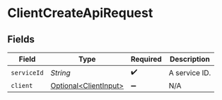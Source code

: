 # ClientCreateApiRequest


## Fields

| Field                                                            | Type                                                             | Required                                                         | Description                                                      |
| ---------------------------------------------------------------- | ---------------------------------------------------------------- | ---------------------------------------------------------------- | ---------------------------------------------------------------- |
| `serviceId`                                                      | *String*                                                         | :heavy_check_mark:                                               | A service ID.                                                    |
| `client`                                                         | [Optional\<ClientInput>](../../models/components/ClientInput.md) | :heavy_minus_sign:                                               | N/A                                                              |
